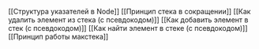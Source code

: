 [[Структура указателей в Node]]
[[Принцип стека в сокращении]]
[[Как удалить элемент из стека (с псевдокодом)]]
[[Как добавить элемент в стек (с псевдокодом)]]
[[Как найти элемент в стеке (с псевдокодом)]]
[[Принцип работы макстека]]
